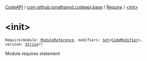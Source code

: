 [CodeAPI](../../index.md) / [com.github.jonathanxd.codeapi.base](../index.md) / [Require](index.md) / [&lt;init&gt;](.)

# &lt;init&gt;

`Require(module: `[`ModuleReference`](../-module-reference/index.md)`, modifiers: `[`Set`](https://kotlinlang.org/api/latest/jvm/stdlib/kotlin.collections/-set/index.html)`<`[`CodeModifier`](../-code-modifier/index.md)`>, version: `[`String`](https://kotlinlang.org/api/latest/jvm/stdlib/kotlin/-string/index.html)`?)`

Module requires statement

